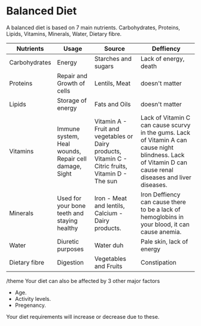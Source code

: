 # Balanced Diet
A balanced diet is based on 7 main nutrients. Carbohydrates, Proteins, Lipids, Vitamins, Minerals, Water, Dietary fibre.

| Nutrients | Usage | Source | Deffiency |
| --- | --- | --- |--- |
| Carbohydrates | Energy | Starches and sugars | Lack of energy, death |
| Proteins | Repair and Growth of cells | Lentils, Meat | doesn't matter |
| Lipids | Storage of energy | Fats and Oils | doesn't matter |
| Vitamins | Immune system, Heal wounds, Repair cell damage, Sight | Vitamin A - Fruit and vegetables or Dairy products, Vitamin C - Citric fruits, Vitamin D - The sun | Lack of Vitamin C can cause scurvy in the gums. Lack of Vitamin A can cause night blindness. Lack of Vitamin D can cause renal diseases and liver diseases.| 
| Minerals | Used for your bone teeth and staying healthy | Iron - Meat and lentils, Calcium - Dairy products. | Iron Deffiency can cause there to be a lack of hemoglobins in your blood, it can cause anemia. | 
| Water | Diuretic purposes | Water duh | Pale skin, lack of energy |
| Dietary fibre | Digestion | Vegetables and Fruits | Constipation |
/theme
Your diet can also be affected by 3 other major factors
- Age.
- Activity levels.
- Pregenancy.

Your diet requirements will increase or decrease due to these.